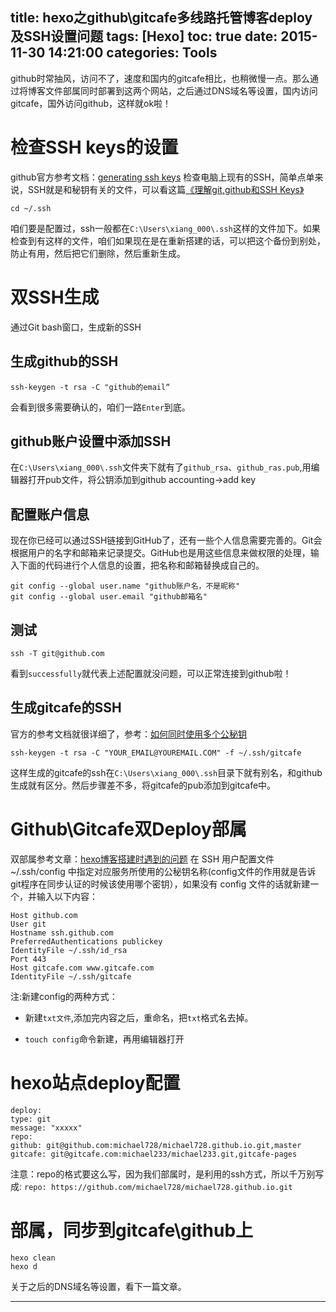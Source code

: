 title: hexo之github\gitcafe多线路托管博客deploy及SSH设置问题
tags: [Hexo]
toc: true
date: 2015-11-30 14:21:00
categories: Tools
---

github时常抽风，访问不了，速度和国内的gitcafe相比，也稍微慢一点。那么通过将博客文件部属同时部署到这两个网站，之后通过DNS域名等设置，国内访问gitcafe，国外访问github，这样就ok啦！
<!-- more -->

# 检查SSH keys的设置
github官方参考文档：[generating ssh keys](https://help.github.com/articles/generating-ssh-keys/)
检查电脑上现有的SSH，简单点单来说，SSH就是和秘钥有关的文件，可以看这篇[《理解git,github和SSH Keys》](http://www.tuicool.com/articles/jiU36j)
```
cd ~/.ssh
```
咱们要是配置过，ssh一般都在`C:\Users\xiang_000\.ssh`这样的文件加下。如果检查到有这样的文件，咱们如果现在是在重新搭建的话，可以把这个备份到别处，防止有用，然后把它们删除，然后重新生成。

# 双SSH生成
通过Git bash窗口，生成新的SSH

## 生成github的SSH
```
ssh-keygen -t rsa -C "github的email“
```
会看到很多需要确认的，咱们一路`Enter`到底。

## github账户设置中添加SSH
在`C:\Users\xiang_000\.ssh`文件夹下就有了`github_rsa`、`github_ras.pub`,用编辑器打开pub文件，将公钥添加到github accounting->add key

## 配置账户信息
现在你已经可以通过SSH链接到GitHub了，还有一些个人信息需要完善的。Git会根据用户的名字和邮箱来记录提交。GitHub也是用这些信息来做权限的处理，输入下面的代码进行个人信息的设置，把名称和邮箱替换成自己的。

```
git config --global user.name "github账户名，不是昵称"
git config --global user.email "github邮箱名"

```

## 测试
```
ssh -T git@github.com
```
看到`successfully`就代表上述配置就没问题，可以正常连接到github啦！

## 生成gitcafe的SSH

官方的参考文档就很详细了，参考：[如何同时使用多个公秘钥](https://gitcafe.com/GitCafe/Help/wiki/%E5%A6%82%E4%BD%95%E5%90%8C%E6%97%B6%E4%BD%BF%E7%94%A8%E5%A4%9A%E4%B8%AA%E5%85%AC%E7%A7%98%E9%92%A5)
```
ssh-keygen -t rsa -C "YOUR_EMAIL@YOUREMAIL.COM" -f ~/.ssh/gitcafe

```
这样生成的gitcafe的ssh在`C:\Users\xiang_000\.ssh`目录下就有别名，和github生成就有区分。然后步骤差不多，将gitcafe的pub添加到gitcafe中。

# Github\Gitcafe双Deploy部属
双部属参考文章：[hexo博客搭建时遇到的问题](http://chitanda.me/2015/06/11/tips-for-setup-hexo/)
在 SSH 用户配置文件 ~/.ssh/config 中指定对应服务所使用的公秘钥名称(config文件的作用就是告诉git程序在同步认证的时候该使用哪个密钥），如果没有 config 文件的话就新建一个，并输入以下内容：
```
Host github.com
User git
Hostname ssh.github.com
PreferredAuthentications publickey
IdentityFile ~/.ssh/id_rsa
Port 443
Host gitcafe.com www.gitcafe.com
IdentityFile ~/.ssh/gitcafe
```
注:新建config的两种方式：
+ 新建`txt文件`,添加完内容之后，重命名，把`txt`格式名去掉。

+ `touch config`命令新建，再用编辑器打开


# hexo站点deploy配置

```
deploy:
type: git
message: "xxxxx"
repo:
github: git@github.com:michael728/michael728.github.io.git,master
gitcafe: git@gitcafe.com:michael233/michael233.git,gitcafe-pages
```
注意：repo的格式要这么写，因为我们部属时，是利用的ssh方式，所以千万别写成:
`repo: https://github.com/michael728/michael728.github.io.git`

# 部属，同步到gitcafe\github上
```
hexo clean
hexo d
```
关于之后的DNS域名等设置，看下一篇文章。

----


